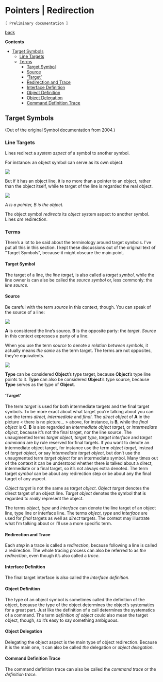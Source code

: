 ﻿Pointers | Redirection
======================

`[ Preliminary documentation ]`

[back](./)

__Contents__

- [Target Symbols](#target-symbols)
    - [Line Targets](#line-targets)
    - [Terms](#terms)
        - [Target Symbol](#target-symbol)
        - [Source](#source)
        - [‘Target’](#target)
        - [Redirection and Trace](#redirection-and-trace)
        - [Interface Definition](#interface-definition)
        - [Object Definition](#object-definition)
        - [Object Delegation](#object-delegation)
        - [Command Definition Trace](#command-definition-trace)

## Target Symbols

(Out of the original Symbol documentation from 2004.)

### Line Targets

Lines redirect a *system aspect* of a symbol to another symbol.

For instance: an object symbol can serve as its own object:

![](images/Redirection.001.png)

But if it has an object line, it is no more than a pointer to an object, rather than the object itself, while te target of the line is regarded the real object. 

![](images/Redirection.002.png)

*A is a pointer, B is the object.*

The object symbol *redirects* its *object* system aspect to another symbol. Lines *are* redirection.

### Terms

There’s a lot to be said about the terminology around target symbols. I’ve put all this in this section. I kept these discussions out of the original text of "Target Symbols", because it might obscure the main point.

#### Target Symbol

The target of a line, the *line target*, is also called a *target symbol*, while the line owner is can also be called the *source symbol* or, less commonly: the *line source*.

#### Source

Be careful with the term *source* in this context, though. You can speak of the source of a line:

![](images/Redirection.003.jpeg)

__A__ is considered the line’s source. __B__ is the opposite party: the *target*. *Source* in this context expresses a party of a line. 

When you use the term *source* to denote a *relation between symbols*, it actually means *the same* as the term target. The terms are not opposites, they’re equivalents.

![](images/Redirection.004.jpeg)

__Type__ can be considered __Object__’s type target, because __Object__’s type line points to it. __Type__ can also be considered __Object__’s type source, because __Type__ serves as the type of __Object__.

#### ‘Target’

The term *target* is used for both intermediate targets and the final target symbols. To be more exact about what target you’re talking about you can use the terms *direct*, *intermediate* and *final*. The *direct object* of __A__ in the picture < there is no picture... > above, for instance, is __B__, while the *final object* is __C__. __B__ is also regarded an *intermediate object target*, or *intermediate object*, because it’s not the final target, nor the line source. The unaugmented terms *target object*, *target type*, *target interface* and *target command* are by rule reserved for final targets. If you want to denote an intermediate object target, for instance use the term *object target*, instead of *target object*, or say *intermediate target object*, but don’t use the unaugmented term *target object* for an intermediate symbol. Many times out of the context it can be understood whether there is talked about a direct, intermediate or a final target, so it’s not always extra denoted. The term target *symbol* can be about any redirection step or be about any the final target of any aspect.

*Object target* is not the same as *target object*. *Object target* denotes the direct target of an object line. *Target object* denotes the symbol that is regarded to *really* represent the object.

The terms *object*, *type* and *interface* can denote the line target of an object line, type line or interface line. The terms *object*, *type* and *interface* are used for *final* targets as well as *direct* targets. The context may illustrate what I’m talking about or I’ll use a more specific term.

#### Redirection and Trace

Each *step* in a trace is called a *redirection*, because following a line is called a redirection. The whole tracing process can also be referred to as *the redirection*, even though it’s also called a *trace*.

#### Interface Definition

The final target interface is also called the *interface definition*.

#### Object Definition

The type of an object symbol is sometimes called the definition of the object, because the type of the object determines the object’s systematics for a great part. Just like the definition of a call determines the systematics of a command. The term *definition of object* could also mean the target object, though, so it’s easy to say something ambiguous.

#### Object Delegation

Delegating the object aspect is the main type of object redirection. Because it is the main one, it can also be called *the* delegation or *object delegation*.

#### Command Definition Trace

The command definition trace can also be called the *command trace* or the *definition trace*.